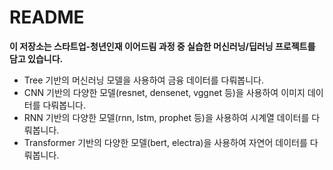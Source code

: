 # README
**이 저장소는 스타트업-청년인재 이어드림 과정 중 실습한 머신러닝/딥러닝 프로젝트를 담고 있습니다.**
- Tree 기반의 머신러닝 모델을 사용하여 금융 데이터를 다뤄봅니다.
- CNN 기반의 다양한 모델(resnet, densenet, vggnet 등)을 사용하여 이미지 데이터를 다뤄봅니다.
- RNN 기반의 다양한 모델(rnn, lstm, prophet 등)을 사용하여 시계열 데이터를 다뤄봅니다.
- Transformer 기반의 다양한 모델(bert, electra)을 사용하여 자연어 데이터를 다뤄봅니다.
